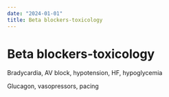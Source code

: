 ```yaml
---
date: "2024-01-01"
title: Beta blockers-toxicology
---
```


# Beta blockers-toxicology


Bradycardia, AV block, hypotension, HF, hypoglycemia

Glucagon, vasopressors, pacing
